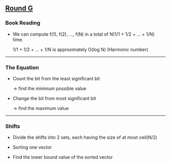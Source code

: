 ## [Round G](https://codingcompetitions.withgoogle.com/kickstart/round/0000000000050edd)

### Book Reading

- We can compute f(1), f(2), ..., f(N) in a total of N(1/1 + 1/2 + ... + 1/N) time.

   1/1 + 1/2 + ... + 1/N is approximately O(log N) (Harmonic number)
---

### The Equation
- Count the bit from the least significant bit

  -> find the minimum possible value

- Change the bit from most significant bit

  -> find the maximum value
---

### Shifts

- Divide the shifts into 2 sets, each having the size of at most ceil(N/2)

- Sorting one vector

- Find the lower bound value of the sorted vector

